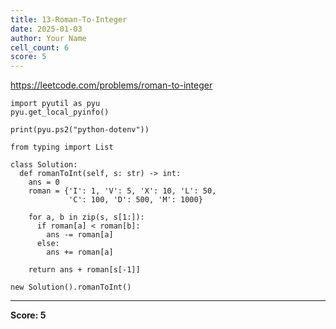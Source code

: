 ```yaml
---
title: 13-Roman-To-Integer
date: 2025-01-03
author: Your Name
cell_count: 6
score: 5
---
```


https://leetcode.com/problems/roman-to-integer


```
import pyutil as pyu
pyu.get_local_pyinfo()
```


```
print(pyu.ps2("python-dotenv"))
```


```
from typing import List
```


```
class Solution:
  def romanToInt(self, s: str) -> int:
    ans = 0
    roman = {'I': 1, 'V': 5, 'X': 10, 'L': 50,
             'C': 100, 'D': 500, 'M': 1000}

    for a, b in zip(s, s[1:]):
      if roman[a] < roman[b]:
        ans -= roman[a]
      else:
        ans += roman[a]

    return ans + roman[s[-1]]
```


```
new Solution().romanToInt()
```


---
**Score: 5**